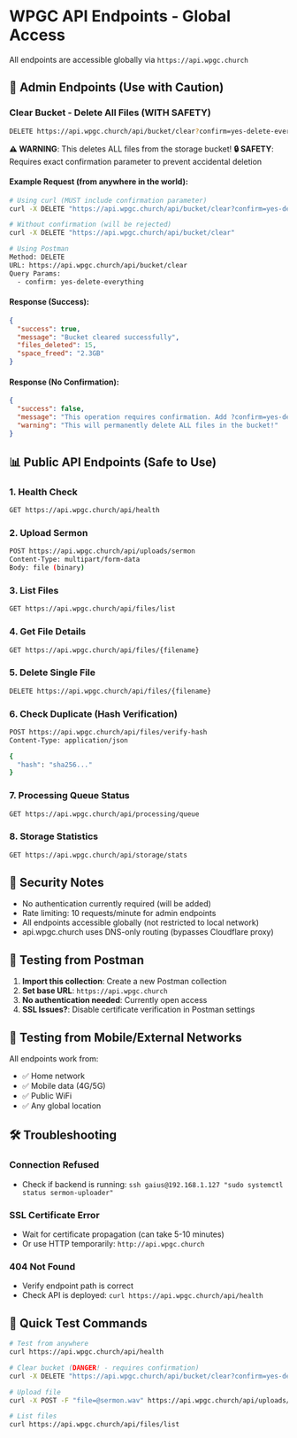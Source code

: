 # WPGC API Endpoints - Global Access

All endpoints are accessible globally via `https://api.wpgc.church`

## 🚨 Admin Endpoints (Use with Caution)

### Clear Bucket - Delete All Files (WITH SAFETY)
```bash
DELETE https://api.wpgc.church/api/bucket/clear?confirm=yes-delete-everything
```

**⚠️ WARNING**: This deletes ALL files from the storage bucket!
**🔒 SAFETY**: Requires exact confirmation parameter to prevent accidental deletion

#### Example Request (from anywhere in the world):
```bash
# Using curl (MUST include confirmation parameter)
curl -X DELETE "https://api.wpgc.church/api/bucket/clear?confirm=yes-delete-everything"

# Without confirmation (will be rejected)
curl -X DELETE "https://api.wpgc.church/api/bucket/clear"

# Using Postman
Method: DELETE
URL: https://api.wpgc.church/api/bucket/clear
Query Params: 
  - confirm: yes-delete-everything
```

#### Response (Success):
```json
{
  "success": true,
  "message": "Bucket cleared successfully",
  "files_deleted": 15,
  "space_freed": "2.3GB"
}
```

#### Response (No Confirmation):
```json
{
  "success": false,
  "message": "This operation requires confirmation. Add ?confirm=yes-delete-everything to proceed.",
  "warning": "This will permanently delete ALL files in the bucket!"
}
```

## 📊 Public API Endpoints (Safe to Use)

### 1. Health Check
```bash
GET https://api.wpgc.church/api/health
```

### 2. Upload Sermon
```bash
POST https://api.wpgc.church/api/uploads/sermon
Content-Type: multipart/form-data
Body: file (binary)
```

### 3. List Files
```bash
GET https://api.wpgc.church/api/files/list
```

### 4. Get File Details
```bash
GET https://api.wpgc.church/api/files/{filename}
```

### 5. Delete Single File
```bash
DELETE https://api.wpgc.church/api/files/{filename}
```

### 6. Check Duplicate (Hash Verification)
```bash
POST https://api.wpgc.church/api/files/verify-hash
Content-Type: application/json

{
  "hash": "sha256..."
}
```

### 7. Processing Queue Status
```bash
GET https://api.wpgc.church/api/processing/queue
```

### 8. Storage Statistics
```bash
GET https://api.wpgc.church/api/storage/stats
```

## 🔐 Security Notes

- No authentication currently required (will be added)
- Rate limiting: 10 requests/minute for admin endpoints
- All endpoints accessible globally (not restricted to local network)
- api.wpgc.church uses DNS-only routing (bypasses Cloudflare proxy)

## 🧪 Testing from Postman

1. **Import this collection**: Create a new Postman collection
2. **Set base URL**: `https://api.wpgc.church`
3. **No authentication needed**: Currently open access
4. **SSL Issues?**: Disable certificate verification in Postman settings

## 📱 Testing from Mobile/External Networks

All endpoints work from:
- ✅ Home network
- ✅ Mobile data (4G/5G)
- ✅ Public WiFi
- ✅ Any global location

## 🛠️ Troubleshooting

### Connection Refused
- Check if backend is running: `ssh gaius@192.168.1.127 "sudo systemctl status sermon-uploader"`

### SSL Certificate Error
- Wait for certificate propagation (can take 5-10 minutes)
- Or use HTTP temporarily: `http://api.wpgc.church`

### 404 Not Found
- Verify endpoint path is correct
- Check API is deployed: `curl https://api.wpgc.church/api/health`

## 🚀 Quick Test Commands

```bash
# Test from anywhere
curl https://api.wpgc.church/api/health

# Clear bucket (DANGER! - requires confirmation)
curl -X DELETE "https://api.wpgc.church/api/bucket/clear?confirm=yes-delete-everything"

# Upload file
curl -X POST -F "file=@sermon.wav" https://api.wpgc.church/api/uploads/sermon

# List files
curl https://api.wpgc.church/api/files/list
```